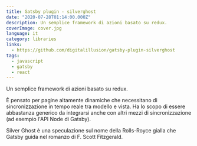 ```yaml
---
title: Gatsby plugin - silverghost
date: "2020-07-28T01:14:00.000Z"
description: Un semplice framework di azioni basato su redux.
coverImage: cover.jpg
language: it
category: libraries
links:
  - https://github.com/digitalillusion/gatsby-plugin-silverghost
tags:
  - javascript
  - gatsby
  - react
---
```


Un semplice framework di azioni basato su redux.

È pensato per pagine altamente dinamiche che necessitano di sincronizzazione in tempo reale tra modello e vista. Ha lo scopo di essere abbastanza generico da integrarsi anche con altri mezzi di sincronizzazione (ad esempio l'API Node di Gatsby).

Silver Ghost è una speculazione sul nome della Rolls-Royce gialla che Gatsby guida nel romanzo di F. Scott Fitzgerald.
